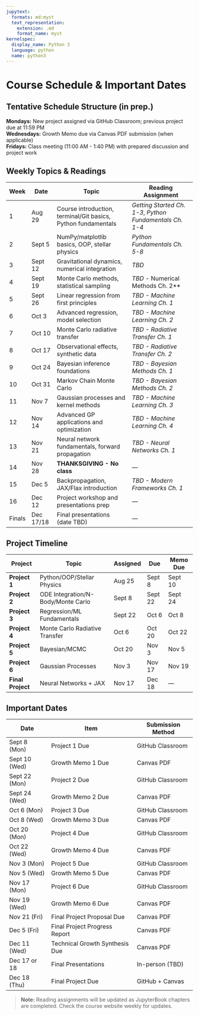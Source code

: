 ```yaml
---
jupytext:
  formats: md:myst
  text_representation:
    extension: .md
    format_name: myst
kernelspec:
  display_name: Python 3
  language: python
  name: python3
---
```


# Course Schedule & Important Dates

## Tentative Schedule Structure (in prep.)

**Mondays:** New project assigned via GitHub Classroom; previous project due at 11:59 PM  
**Wednesdays:** Growth Memo due via Canvas PDF submission (when applicable)  
**Fridays:** Class meeting (11:00 AM - 1:40 PM) with prepared discussion and project work

## Weekly Topics & Readings

| Week | Date | Topic | Reading Assignment |
|------|------|-------|-------------------|
| 1 | Aug 29 | Course introduction, terminal/Git basics, Python fundamentals | *Getting Started Ch. 1-3*, *Python Fundamentals Ch. 1-4* |
| 2 | Sept 5 | NumPy/matplotlib basics, OOP, stellar physics | *Python Fundamentals Ch. 5-8* |
| 3 | Sept 12 | Gravitational dynamics, numerical integration | *TBD* |
| 4 | Sept 19 | Monte Carlo methods, statistical sampling | *TBD* - Numerical Methods Ch. 2** |
| 5 | Sept 26 | Linear regression from first principles | *TBD - Machine Learning Ch. 1* |
| 6 | Oct 3 | Advanced regression, model selection | *TBD - Machine Learning Ch. 2* |
| 7 | Oct 10 | Monte Carlo radiative transfer | *TBD - Radiative Transfer Ch. 1* |
| 8 | Oct 17 | Observational effects, synthetic data | *TBD - Radiative Transfer Ch. 2* |
| 9 | Oct 24 | Bayesian inference foundations | *TBD - Bayesian Methods Ch. 1* |
| 10 | Oct 31 | Markov Chain Monte Carlo | *TBD - Bayesian Methods Ch. 2* |
| 11 | Nov 7 | Gaussian processes and kernel methods | *TBD - Machine Learning Ch. 3* |
| 12 | Nov 14 | Advanced GP applications and optimization | *TBD - Machine Learning Ch. 4* |
| 13 | Nov 21 | Neural network fundamentals, forward propagation | *TBD - Neural Networks Ch. 1* |
| 14 | Nov 28 | **THANKSGIVING - No class** | — |
| 15 | Dec 5 | Backpropagation, JAX/Flax introduction | *TBD - Modern Frameworks Ch. 1* |
| 16 | Dec 12 | Project workshop and presentations prep | — |
| Finals | Dec 17/18 | Final presentations (date TBD) | — |

## Project Timeline

| Project | Topic | Assigned | Due | Memo Due |
|---------|-------|----------|-----|----------|
| **Project 1** | Python/OOP/Stellar Physics | Aug 25 | Sept 8 | Sept 10 |
| **Project 2** | ODE Integration/N-Body/Monte Carlo | Sept 8 | Sept 22 | Sept 24 |
| **Project 3** | Regression/ML Fundamentals | Sept 22 | Oct 6 | Oct 8 |
| **Project 4** | Monte Carlo Radiative Transfer | Oct 6 | Oct 20 | Oct 22 |
| **Project 5** | Bayesian/MCMC | Oct 20 | Nov 3 | Nov 5 |
| **Project 6** | Gaussian Processes | Nov 3 | Nov 17 | Nov 19 |
| **Final Project** | Neural Networks + JAX | Nov 17 | Dec 18 | — |

## Important Dates

| Date | Item | Submission Method |
|------|------|-------------------|
| Sept 8 (Mon) | Project 1 Due | GitHub Classroom |
| Sept 10 (Wed) | Growth Memo 1 Due | Canvas PDF |
| Sept 22 (Mon) | Project 2 Due | GitHub Classroom |
| Sept 24 (Wed) | Growth Memo 2 Due | Canvas PDF |
| Oct 6 (Mon) | Project 3 Due | GitHub Classroom |
| Oct 8 (Wed) | Growth Memo 3 Due | Canvas PDF |
| Oct 20 (Mon) | Project 4 Due | GitHub Classroom |
| Oct 22 (Wed) | Growth Memo 4 Due | Canvas PDF |
| Nov 3 (Mon) | Project 5 Due | GitHub Classroom |
| Nov 5 (Wed) | Growth Memo 5 Due | Canvas PDF |
| Nov 17 (Mon) | Project 6 Due | GitHub Classroom |
| Nov 19 (Wed) | Growth Memo 6 Due | Canvas PDF |
| Nov 21 (Fri) | Final Project Proposal Due | Canvas PDF |
| Dec 5 (Fri) | Final Project Progress Report | Canvas PDF |
| Dec 11 (Wed) | Technical Growth Synthesis Due | Canvas PDF |
| Dec 17 or 18 | Final Presentations | In-person (TBD) |
| Dec 18 (Thu) | Final Project Due | GitHub + Canvas |

> **Note:** Reading assignments will be updated as JupyterBook chapters are completed. Check the course website weekly for updates.